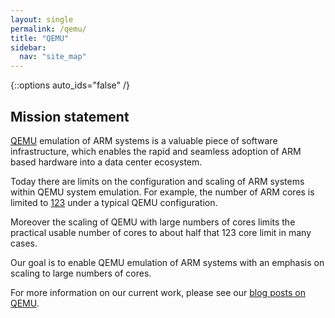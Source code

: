 ```yaml
---
layout: single
permalink: /qemu/
title: "QEMU"
sidebar:
  nav: "site_map"
---
```


{::options auto_ids="false" /}

## Mission statement  

[QEMU](getting_started) emulation of ARM systems is a valuable piece of software infrastructure, which enables the rapid and seamless adoption of ARM based hardware into a data center ecosystem.

Today there are limits on the configuration and scaling of ARM systems within QEMU system emulation.  For example, the number of ARM cores is limited to [123](qemu-arm-about-the-123-core-limit) under a typical QEMU configuration.

Moreover the scaling of QEMU with large numbers of cores limits the practical usable number of cores to about half that 123 core limit in many cases.

Our goal is to enable QEMU emulation of ARM systems with an emphasis on scaling to large numbers of cores.

For more information on our current work, please see our [blog posts on QEMU](../categories/#qemu).

  